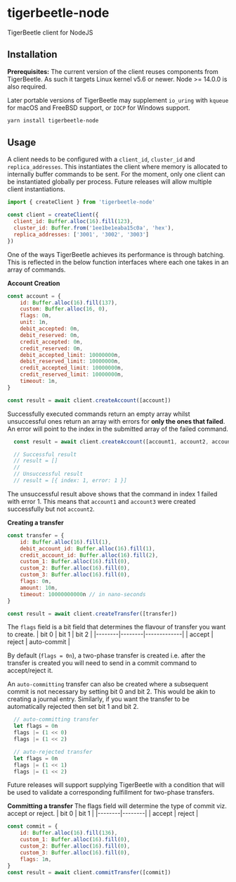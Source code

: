 # tigerbeetle-node
TigerBeetle client for NodeJS

## Installation
**Prerequisites:** The current version of the client reuses components from TigerBeetle. As such it targets Linux kernel v5.6 or newer. Node >= 14.0.0 is also required.

Later portable versions of TigerBeetle may supplement `io_uring` with `kqueue` for macOS and FreeBSD support, or `IOCP` for Windows support.

```sh
yarn install tigerbeetle-node
```

## Usage
A client needs to be configured with a `client_id`, `cluster_id` and `replica_addresses`. This instantiates the client where memory is allocated to internally buffer commands to be sent. For the moment, only one client can be instantiated globally per process. Future releases will allow multiple client instantiations.
```js
import { createClient } from 'tigerbeetle-node'

const client = createClient({
  client_id: Buffer.alloc(16).fill(123),
  cluster_id: Buffer.from('1ee1be1eaba15c0a', 'hex'),
  replica_addresses: ['3001', '3002', '3003']
})
```

One of the ways TigerBeetle achieves its performance is through batching. This is reflected in the below function interfaces where each one takes in an array of commands.

**Account Creation**

```js
const account = {
    id: Buffer.alloc(16).fill(137),
    custom: Buffer.alloc(16, 0),
    flags: 0n,
    unit: 1n,
    debit_accepted: 0n,
    debit_reserved: 0n,
    credit_accepted: 0n,
    credit_reserved: 0n,
    debit_accepted_limit: 10000000n,
    debit_reserved_limit: 10000000n,
    credit_accepted_limit: 10000000n,
    credit_reserved_limit: 10000000n,
    timeout: 1n,
}

const result = await client.createAccount([account])
```
Successfully executed commands return an empty array whilst unsuccessful ones return an array with errors for **only the ones that failed**. An error will point to the index in the submitted array of the failed command.
```js
  const result = await client.createAccount([account1, account2, account3])

  // Successful result
  // result = []
  //
  // Unsuccessful result
  // result = [{ index: 1, error: 1 }]
```
The unsuccessful result above shows that the command in index 1 failed with error 1. This means that `account1` and `account3` were created successfully but not `account2`.

**Creating a transfer**
```js
const transfer = {
    id: Buffer.alloc(16).fill(1),
    debit_account_id: Buffer.alloc(16).fill(1),
    credit_account_id: Buffer.alloc(16).fill(2),
    custom_1: Buffer.alloc(16).fill(0),
    custom_2: Buffer.alloc(16).fill(0),
    custom_3: Buffer.alloc(16).fill(0),
    flags: 0n,
    amount: 10n,
    timeout: 10000000000n // in nano-seconds
}

const result = await client.createTransfer([transfer])
```
The `flags` field is a bit field that determines the flavour of transfer you want to create.
| bit 0  | bit 1  | bit 2       |
|--------|--------|-------------|
| accept | reject | auto-commit |

By default (`flags = 0n`), a two-phase transfer is created i.e. after the transfer is created you will need to send in a commit command to accept/reject it.

An `auto-committing` transfer can also be created where a subsequent commit is not necessary by setting bit 0 and bit 2. This would be akin to creating a journal entry. Similarly, if you want the transfer to be automatically rejected then set bit 1 and bit 2.
```js
  // auto-committing transfer
  let flags = 0n
  flags |= (1 << 0)
  flags |= (1 << 2)

  // auto-rejected transfer
  let flags = 0n
  flags |= (1 << 1)
  flags |= (1 << 2)
```
Future releases will support supplying TigerBeetle with a condition that will be used to validate a corresponding fulfillment for two-phase transfers.

**Committing a transfer**
The flags field will determine the type of commit viz. accept or reject.
| bit 0  | bit 1  |
|--------|--------|
| accept | reject |
```js
const commit = {
    id: Buffer.alloc(16).fill(136),
    custom_1: Buffer.alloc(16).fill(0),
    custom_2: Buffer.alloc(16).fill(0),
    custom_3: Buffer.alloc(16).fill(0),
    flags: 1n,
}
const result = await client.commitTransfer([commit])
```